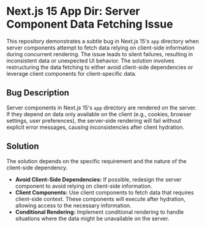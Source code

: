 # Next.js 15 App Dir: Server Component Data Fetching Issue

This repository demonstrates a subtle bug in Next.js 15's `app` directory when server components attempt to fetch data relying on client-side information during concurrent rendering.  The issue leads to silent failures, resulting in inconsistent data or unexpected UI behavior.  The solution involves restructuring the data fetching to either avoid client-side dependencies or leverage client components for client-specific data.

## Bug Description

Server components in Next.js 15's `app` directory are rendered on the server.  If they depend on data only available on the client (e.g., cookies, browser settings, user preferences), the server-side rendering will fail without explicit error messages, causing inconsistencies after client hydration.

## Solution

The solution depends on the specific requirement and the nature of the client-side dependency.

* **Avoid Client-Side Dependencies:** If possible, redesign the server component to avoid relying on client-side information.
* **Client Components:**  Use client components to fetch data that requires client-side context.  These components will execute after hydration, allowing access to the necessary information.
* **Conditional Rendering:** Implement conditional rendering to handle situations where the data might be unavailable on the server.
